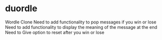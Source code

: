 # duordle

Wordle Clone
Need to add functionality to pop messages if you win or lose
Need to add functionality to display the meaning of the message at the end
Need to Give option to reset after you win or lose
